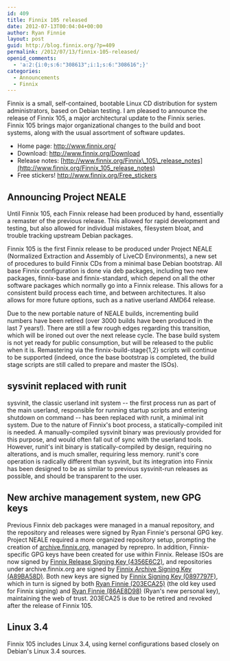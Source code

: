 ```yaml
---
id: 409
title: Finnix 105 released
date: 2012-07-13T00:04:04+00:00
author: Ryan Finnie
layout: post
guid: http://blog.finnix.org/?p=409
permalink: /2012/07/13/finnix-105-released/
openid_comments:
  - 'a:2:{i:0;s:6:"308613";i:1;s:6:"308616";}'
categories:
  - Announcements
  - Finnix
---
```

Finnix is a small, self-contained, bootable Linux CD distribution for system administrators, based on Debian testing. I am pleased to announce the release of Finnix 105, a major architectural update to the Finnix series. Finnix 105 brings major organizational changes to the build and boot systems, along with the usual assortment of software updates.

  * Home page: <http://www.finnix.org/>
  * Download: <http://www.finnix.org/Download>
  * Release notes: [http://www.finnix.org/Finnix\_105\_release_notes](http://www.finnix.org/Finnix_105_release_notes)
  * Free stickers! <http://www.finnix.org/Free_stickers>

## Announcing Project NEALE

Until Finnix 105, each Finnix release had been produced by hand, essentially a remaster of the previous release. This allowed for rapid development and testing, but also allowed for individual mistakes, filesystem bloat, and trouble tracking upstream Debian packages.

Finnix 105 is the first Finnix release to be produced under Project NEALE (Normalized Extraction and Assembly of LiveCD Environments), a new set of procedures to build Finnix CDs from a minimal base Debian bootstrap. All base Finnix configuration is done via deb packages, including two new packages, finnix-base and finnix-standard, which depend on all the other software packages which normally go into a Finnix release. This allows for a consistent build process each time, and between architectures. It also allows for more future options, such as a native userland AMD64 release.

Due to the new portable nature of NEALE builds, incrementing build numbers have been retired (over 3000 builds have been produced in the last 7 years!). There are still a few rough edges regarding this transition, which will be ironed out over the next release cycle. The base build system is not yet ready for public consumption, but will be released to the public when it is. Remastering via the finnix-build-stage{1,2} scripts will continue to be supported (indeed, once the base bootstrap is completed, the build stage scripts are still called to prepare and master the ISOs).

## sysvinit replaced with runit

sysvinit, the classic userland init system -- the first process run as part of the main userland, responsible for running startup scripts and entering shutdown on command -- has been replaced with runit, a minimal init system. Due to the nature of Finnix's boot process, a statically-compiled init is needed. A manually-compiled sysvinit binary was previously provided for this purpose, and would often fall out of sync with the userland tools. However, runit's init binary is statically-compiled by design, requiring no alterations, and is much smaller, requiring less memory. runit's core operation is radically different than sysvinit, but its integration into Finnix has been designed to be as similar to previous sysvinit-run releases as possible, and should be transparent to the user.

## New archive management system, new GPG keys

Previous Finnix deb packages were managed in a manual repository, and the repository and releases were signed by Ryan Finnie's personal GPG key. Project NEALE required a more organized repository setup, prompting the creation of [archive.finnix.org](http://archive.finnix.org/), managed by reprepro. In addition, Finnix-specific GPG keys have been created for use within Finnix. Release ISOs are now signed by [Finnix Release Signing Key (4356E6C2)](http://pgp.mit.edu:11371/pks/lookup?op=vindex&search=0x7D6F85C04356E6C2), and repositories under archive.finnix.org are signed by [Finnix Archive Signing Key (A89BA58D)](http://pgp.mit.edu:11371/pks/lookup?op=vindex&search=0x8087F4EDA89BA58D). Both new keys are signed by [Finnix Signing Key (0897797F)](http://pgp.mit.edu:11371/pks/lookup?op=vindex&search=0x66FB45740897797F), which in turn is signed by both [Ryan Finnie (203ECA25)](http://pgp.mit.edu:11371/pks/lookup?op=vindex&search=0x299610A9203ECA25) (the old key used for Finnix signing) and [Ryan Finnie (86AE8D98)](http://pgp.mit.edu:11371/pks/lookup?op=vindex&search=0x7E60A3A686AE8D98) (Ryan's new personal key), maintaining the web of trust. 203ECA25 is due to be retired and revoked after the release of Finnix 105.

## Linux 3.4

Finnix 105 includes Linux 3.4, using kernel configurations based closely on Debian's Linux 3.4 sources.
